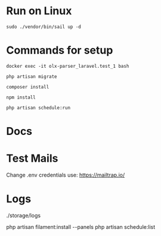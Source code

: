 # Run on Linux
```
sudo ./vendor/bin/sail up -d
```


# Commands for setup
```
docker exec -it olx-parser_laravel.test_1 bash
```
```
php artisan migrate
```
```
composer install
```
```
npm install
```
```
php artisan schedule:run
```

# Docs


# Test Mails
Change .env credentials
use:
https://mailtrap.io/


# Logs
./storage/logs

php artisan filament:install --panels
php artisan schedule:list